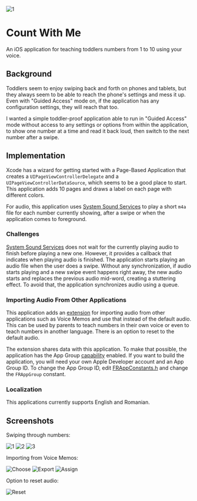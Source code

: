 ![1](Docs/1234_80x80.png?raw=true)

# Count With Me
An iOS application for teaching toddlers numbers from 1 to 10 using your voice.

## Background
Toddlers seem to enjoy swiping back and forth on phones and tablets, but they always seem to be able to reach the phone's settings and mess it up.
Even with "Guided Access" mode on, if the application has any configuration settings, they will reach that too.

I wanted a simple toddler-proof application able to run in "Guided Access" mode without access to any settings or options from within the application, to show one number at a time and read it back loud, then switch to the next number after a swipe.

## Implementation
Xcode has a wizard for getting started with a Page-Based Application that creates a `UIPageViewControllerDelegate` and a `UIPageViewControllerDataSource`, which seems to be a good place to start. This application adds 10 pages and draws a label on each page with different colors.

For audio, this application uses [System Sound Services](https://developer.apple.com/reference/audiotoolbox/1657326-system_sound_services) to play a short `m4a` file for each number currently showing, after a swipe or when the application comes to foreground.

### Challenges
[System Sound Services](https://developer.apple.com/reference/audiotoolbox/1657326-system_sound_services) does not wait for the currently playing audio to finish before playing a new one. However, it provides a callback that indicates when playing audio is finished. The application starts playing an audio file when the user does a swipe. Without any synchronization, if audio starts playing and a new swipe event happens right away, the new audio starts and replaces the previous audio mid-word, creating a stuttering effect. To avoid that, the application synchronizes audio using a queue.

### Importing Audio From Other Applications
This application adds an [extension](https://developer.apple.com/library/content/documentation/General/Conceptual/ExtensibilityPG/) for importing audio from other applications such as Voice Memos and use that instead of the default audio. This can be used by parents to teach numbers in their own voice or even to teach numbers in another language. There is an option to reset to the default audio.

The extension shares data with this application. To make that possible, the application has the App Group [capability](https://developer.apple.com/library/content/documentation/IDEs/Conceptual/AppDistributionGuide/AddingCapabilities/AddingCapabilities.html) enabled. If you want to build the application, you will need your own Apple Developer account and an App Group ID. To change the App Group ID, edit [FRAppConstants.h](FRNumbers/FRAppConstants.h) and change the `FRAppGroup` constant.

### Localization
This applications currently supports English and Romanian.

## Screenshots
Swiping through numbers:

![1](Docs/cw01.png?raw=true) ![2](Docs/cw02.png?raw=true) ![3](Docs/cw03.png?raw=true)

Importing from Voice Memos:

![Choose](Docs/vm02.png?raw=true) ![Export](Docs/vm03.png?raw=true) ![Assign](Docs/vm04.png?raw=true)

Option to reset audio:

![Reset](Docs/op01.png?raw=true)
